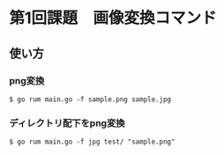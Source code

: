 # 第1回課題　画像変換コマンド

## 使い方
### png変換
```
$ go rum main.go -f sample.png sample.jpg
```

### ディレクトリ配下をpng変換
```
$ go rum main.go -f jpg test/ "sample.png"
```
